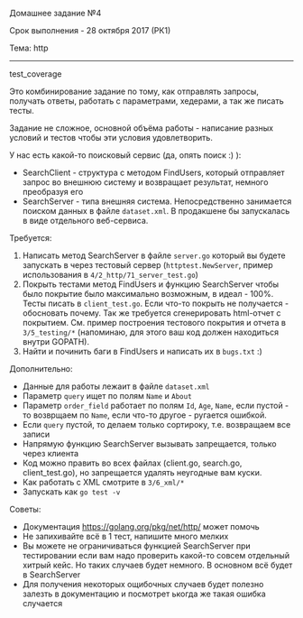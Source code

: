Домашнее задание №4

Срок выполнения - 28 октября 2017 (РК1)

Тема: http

----

test_coverage

Это комбинирование задание по тому, как отправлять запросы, получать ответы, работать с параметрами, хедерами, а так же писать тесты.

Задание не сложное, основной объёма работы - написание разных условий и тестов чтобы эти условия удовлетворить.

У нас есть какой-то поисковый сервис (да, опять поиск :) ):
* SearchClient - структура с методом FindUsers, который отправляет запрос во внешнюю систему и возвращает результат, немного преобразуя его
* SearchServer - типа внешняя система. Непосредственно занимается поиском данных в файле `dataset.xml`. В продакшене бы запускалась в виде отдельного веб-сервиса.

Требуется:
1. Написать метод SearchServer в файле `server.go` который вы будете запускать в через тестовый сервер (`httptest.NewServer`, пример использования в `4/2_http/71_server_test.go`)
2. Покрыть тестами метод FindUsers и функцию SearchServer чтобы было покрытие было максимально возможным, в идеал - 100%. Тесты писать в `client_test.go`. Если что-то покрыть не получается - обосновать почему. Так же требуется сгенерировать html-отчет с покрытием. См. пример построения тестового покрытия и отчета в `3/5_testing/*` (напоминаю, для этого ваш код должен находиться внутри GOPATH).
3. Найти и починить баги в FindUsers и написать их в `bugs.txt` :)

Дополнительно:
* Данные для работы лежаит в файле `dataset.xml`
* Параметр `query` ищет по полям `Name` и `About`
* Параметр `order_field` работает по полям `Id`, `Age`, `Name`, если пустой - то возврщаем по `Name`, если что-то другое - ругается ошибкой.
* Если `query` пустой, то делаем только сортироку, т.е. возвращаем все записи
* Напрямую функцию SearchServer вызывать запрещается, только через клиента
* Код можно править во всех файлах (client.go, search.go, client_test.go), но запрещается удалять неугодные вам куски.
* Как работать с XML смотрите в `3/6_xml/*`
* Запускать как `go test -v`

Советы:
* Документация https://golang.org/pkg/net/http/ может помочь
* Не запихивайте всё в 1 тест, напишите много мелких
* Вы можете не ограничиваться функцией SearchServer при тестировании если вам надо проверить какой-то совсем отдельный хитрый кейс. Но таких случаев будет немного. В основном всё будет в SearchServer
* Для получения некоторых ощибочных случаев будет полезно залезть в документацию и посмотрет ькогда же такая ошибка случается